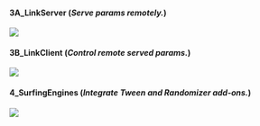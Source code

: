 #### 3A_LinkServer (_Serve params remotely._)

![](3A_LinkServer/Capture.PNG)

#### 3B_LinkClient (_Control remote served params._)

![](3B_LinkClient/Capture.PNG)

#### 4_SurfingEngines (_Integrate Tween and Randomizer add-ons._)

![](4_SurfingEngines/Capture.PNG)
